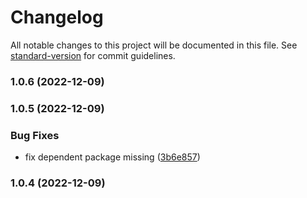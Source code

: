 # Changelog

All notable changes to this project will be documented in this file. See [standard-version](https://github.com/conventional-changelog/standard-version) for commit guidelines.

### 1.0.6 (2022-12-09)

### 1.0.5 (2022-12-09)


### Bug Fixes

* fix dependent package missing ([3b6e857](https://github.com/tenadolanter/svg2font/commit/3b6e85782107415f00074016d8c2daf834d5cf08))

### 1.0.4 (2022-12-09)
